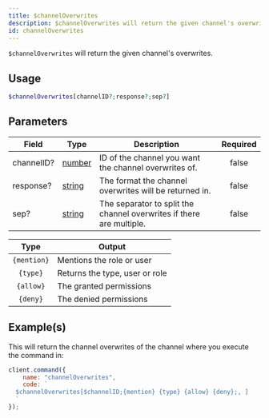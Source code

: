 ```yaml
---
title: $channelOverwrites
description: $channelOverwrites will return the given channel's overwrites.
id: channelOverwrites
---
```


`$channelOverwrites` will return the given channel's overwrites.

## Usage

```php
$channelOverwrites[channelID?;response?;sep?]
```

## Parameters

| Field      | Type                                                                                              | Description                                                          | Required |
| ---------- | ------------------------------------------------------------------------------------------------- | -------------------------------------------------------------------- | :------: |
| channelID? | [number](https://developer.mozilla.org/en-US/docs/Web/JavaScript/Reference/Global_Objects/Number) | ID of the channel you want the channel overwrites of.                |  false   |
| response?  | [string](https://developer.mozilla.org/en-US/docs/Web/JavaScript/Reference/Global_Objects/String) | The format the channel overwrites will be returned in.               |  false   |
| sep?       | [string](https://developer.mozilla.org/en-US/docs/Web/JavaScript/Reference/Global_Objects/String) | The separator to split the channel overwrites if there are multiple. |  false   |

|    Type     | Output                         |
| :---------: | ------------------------------ |
| `{mention}` | Mentions the role or user      |
|  `{type}`   | Returns the type, user or role |
|  `{allow}`  | The granted permissions        |
|  `{deny}`   | The denied permissions         |

## Example(s)

This will return the channel overwrites of the channel where you execute the command in:

```javascript
client.command({
    name: "channelOverwrites",
    code: `
  $channelOverwrites[$channelID;{mention} {type} {allow} {deny};, ]
  `
});
```
